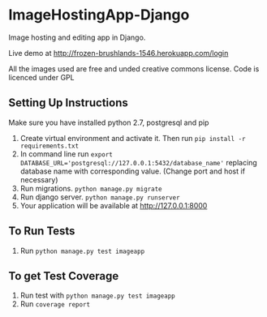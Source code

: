 ImageHostingApp-Django
======================

Image hosting and editing app in Django.

Live demo at http://frozen-brushlands-1546.herokuapp.com/login

All the images used are free and unded creative commons license.
Code is licenced under GPL


Setting Up Instructions
-----------------------
Make sure you have installed python 2.7, postgresql and pip

1. Create virtual environment and activate it. Then run `pip install -r requirements.txt`
2. In command line run `export DATABASE_URL='postgresql://127.0.0.1:5432/database_name'` replacing database name with corresponding value. (Change port and host if necessary)
3. Run migrations. `python manage.py migrate`
4. Run django server. `python manage.py runserver`
5. Your application will be available at http://127.0.0.1:8000

To Run Tests
------------

1. Run `python manage.py test imageapp`


To get Test Coverage
--------------------

1. Run test with `python manage.py test imageapp`
2. Run `coverage report`
